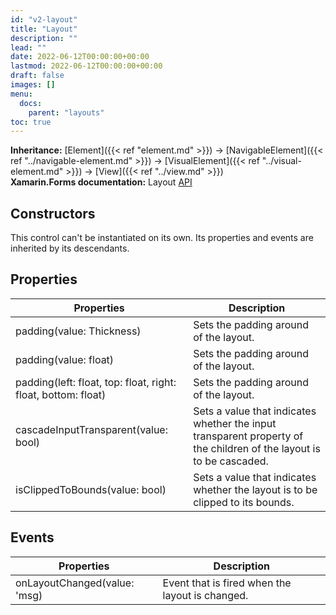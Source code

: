 ```yaml
---
id: "v2-layout"
title: "Layout"
description: ""
lead: ""
date: 2022-06-12T00:00:00+00:00
lastmod: 2022-06-12T00:00:00+00:00
draft: false
images: []
menu:
  docs:
    parent: "layouts"
toc: true
---
```


**Inheritance:** [Element]({{< ref "element.md" >}}) -> [NavigableElement]({{< ref "../navigable-element.md" >}}) -> [VisualElement]({{< ref "../visual-element.md" >}}) -> [View]({{< ref "../view.md" >}})  
**Xamarin.Forms documentation:** Layout [API](https://docs.microsoft.com/en-us/dotnet/api/xamarin.forms.layout)

## Constructors

This control can't be instantiated on its own. Its properties and events are inherited by its descendants.

## Properties

| Properties | Description |
|--|--|
| padding(value: Thickness) | Sets the padding around of the layout. |
| padding(value: float) | Sets the padding around of the layout. |
| padding(left: float, top: float, right: float, bottom: float) | Sets the padding around of the layout. |
| cascadeInputTransparent(value: bool) | Sets a value that indicates whether the input transparent property of the children of the layout is to be cascaded. |
| isClippedToBounds(value: bool) | Sets a value that indicates whether the layout is to be clipped to its bounds. |

## Events

| Properties | Description |
|--|--|
| onLayoutChanged(value: 'msg) | Event that is fired when the layout is changed. |
